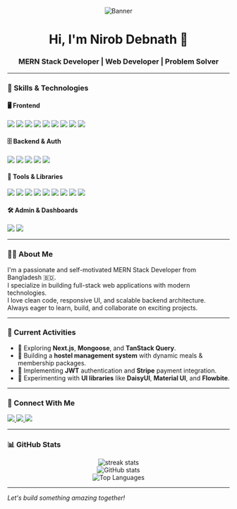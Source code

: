 <!-- Banner Image -->
<p align="center">
  <img src="https://i.ibb.co/nsNXkHw/Nirob-Debnath.jpg" alt="Banner" />
</p>

<h1 align="center">Hi, I'm Nirob Debnath 👋</h1>
<h3 align="center">MERN Stack Developer | Web Developer | Problem Solver</h3>

---

### 🚀 Skills & Technologies

#### 🖥️ Frontend
<p>
  <img src="https://img.shields.io/badge/-HTML5-E34F26?logo=html5&logoColor=white&style=for-the-badge" />
  <img src="https://img.shields.io/badge/-CSS3-1572B6?logo=css3&logoColor=white&style=for-the-badge" />
  <img src="https://img.shields.io/badge/-TailwindCSS-38B2AC?logo=tailwind-css&logoColor=white&style=for-the-badge" />
  <img src="https://img.shields.io/badge/-Bootstrap-7952B3?logo=bootstrap&logoColor=white&style=for-the-badge" />
  <img src="https://img.shields.io/badge/-MaterialUI-007FFF?logo=mui&logoColor=white&style=for-the-badge" />
  <img src="https://img.shields.io/badge/-Flowbite-3B82F6?logo=flowbite&logoColor=white&style=for-the-badge" />
  <img src="https://img.shields.io/badge/-ReactJS-61DAFB?logo=react&logoColor=white&style=for-the-badge" />
  <img src="https://img.shields.io/badge/-React Router-CA4245?logo=react-router&logoColor=white&style=for-the-badge" />
  <img src="https://img.shields.io/badge/-Google Fonts-4285F4?logo=google&logoColor=white&style=for-the-badge" />
</p>

#### 🗄️ Backend & Auth
<p>
  <img src="https://img.shields.io/badge/-Node.js-339933?logo=node.js&logoColor=white&style=for-the-badge" />
  <img src="https://img.shields.io/badge/-Express.js-000000?logo=express&logoColor=white&style=for-the-badge" />
  <img src="https://img.shields.io/badge/-MongoDB-47A248?logo=mongodb&logoColor=white&style=for-the-badge" />
  <img src="https://img.shields.io/badge/-Firebase-FFCA28?logo=firebase&logoColor=white&style=for-the-badge" />
  <img src="https://img.shields.io/badge/-JWT-black?logo=jsonwebtokens&logoColor=white&style=for-the-badge" />
</p>

#### 🧩 Tools & Libraries
<p>
  <img src="https://img.shields.io/badge/-Axios-5A29E4?logo=axios&logoColor=white&style=for-the-badge" />
  <img src="https://img.shields.io/badge/-TanStack Query-FF4154?logo=react-query&logoColor=white&style=for-the-badge" />
  <img src="https://img.shields.io/badge/-Stream Chat-0064FF?logo=stream&logoColor=white&style=for-the-badge" />
  <img src="https://img.shields.io/badge/-NPM-CB3837?logo=npm&logoColor=white&style=for-the-badge" />
  <img src="https://img.shields.io/badge/-Postman-FF6C37?logo=postman&logoColor=white&style=for-the-badge" />
  <img src="https://img.shields.io/badge/-VS%20Code-007ACC?logo=visual-studio-code&logoColor=white&style=for-the-badge" />
  <img src="https://img.shields.io/badge/-Git-F05032?logo=git&logoColor=white&style=for-the-badge" />
  <img src="https://img.shields.io/badge/-GitHub-181717?logo=github&logoColor=white&style=for-the-badge" />
  <img src="https://img.shields.io/badge/-Vercel-000000?logo=vercel&logoColor=white&style=for-the-badge" />
</p>

#### 🛠️ Admin & Dashboards
<p>
  <img src="https://img.shields.io/badge/-Firebase%20Auth-FFCA28?logo=firebase&logoColor=white&style=for-the-badge" />
  <img src="https://img.shields.io/badge/-Custom%20Admin%20Dashboard-0A0A0A?style=for-the-badge&logo=data&logoColor=white" />
</p>

---

### 👨‍💻 About Me

I'm a passionate and self-motivated MERN Stack Developer from Bangladesh 🇧🇩.  
I specialize in building full-stack web applications with modern technologies.  
I love clean code, responsive UI, and scalable backend architecture.  
Always eager to learn, build, and collaborate on exciting projects.

---

### 🔭 Current Activities

- 🚀 Exploring **Next.js**, **Mongoose**, and **TanStack Query**.
- 🏨 Building a **hostel management system** with dynamic meals & membership packages.
- 🔐 Implementing **JWT** authentication and **Stripe** payment integration.
- 🎨 Experimenting with **UI libraries** like **DaisyUI**, **Material UI**, and **Flowbite**.

---

### 🔗 Connect With Me

<p>
  <a href="https://github.com/Nirob-Debnath" target="_blank">
    <img src="https://img.shields.io/badge/GitHub-%23181717.svg?&style=for-the-badge&logo=github&logoColor=white" />
  </a>
  <a href="https://www.linkedin.com/in/nirob-debnath" target="_blank">
    <img src="https://img.shields.io/badge/LinkedIn-%230077B5.svg?&style=for-the-badge&logo=linkedin&logoColor=white" />
  </a>
  <a href="mailto:nirobdebnath01@gmail.com">
    <img src="https://img.shields.io/badge/Gmail-D14836?style=for-the-badge&logo=gmail&logoColor=white" />
  </a>
</p>

---

### 📊 GitHub Stats

<p align="center">
  <img src="https://github-readme-streak-stats.herokuapp.com/?user=Nirob-Debnath&theme=tokyonight" alt="streak stats" />
  <br />
  <img src="https://github-readme-stats.vercel.app/api?username=Nirob-Debnath&show_icons=true&theme=tokyonight" alt="GitHub stats" />
  <br />
  <img src="https://github-readme-stats.vercel.app/api/top-langs/?username=Nirob-Debnath&layout=compact&theme=tokyonight" alt="Top Languages" />
</p>

---

*Let's build something amazing together!*
